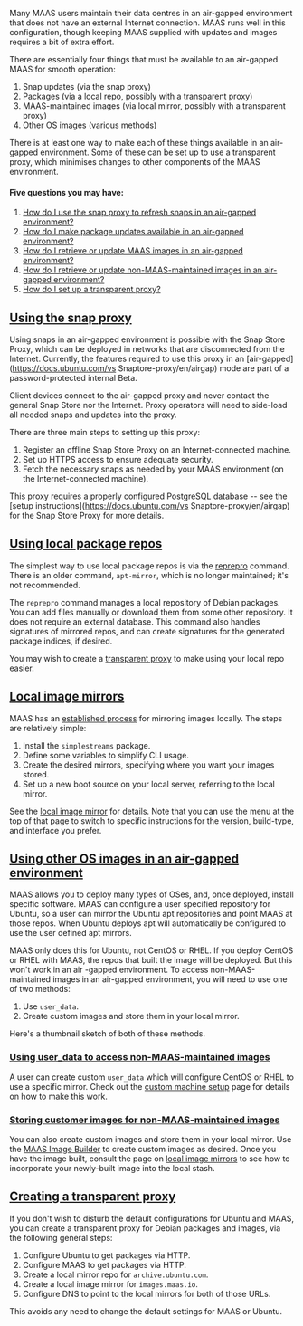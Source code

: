 Many MAAS users maintain their data centres in an air-gapped environment that does not have an external Internet connection. MAAS runs well in this configuration, though keeping MAAS supplied with updates and images requires a bit of extra effort.

There are essentially four things that must be available to an air-gapped MAAS for smooth operation:

1. Snap updates (via the snap proxy)
2. Packages (via a local repo, possibly with a transparent proxy)
3. MAAS-maintained images (via  local mirror, possibly with a transparent proxy)
4. Other OS images (various methods)

There is at least one way to make each of these things available in an air-gapped environment.  Some of these can be set up to use a transparent proxy, which minimises changes to other components of the MAAS environment.

#### Five questions you may have:

1. [How do I use the snap proxy to refresh snaps in an air-gapped environment?](#heading--using-the-snap-proxy)
2. [How do I make package updates available in an air-gapped environment?](#heading--apt-mirror)
3. [How do I retrieve or update MAAS images in an air-gapped environment?](#heading--local-image-mirroring)
4. [How do I retrieve or update non-MAAS-maintained images in an air-gapped environment?](#heading--non-maas-images)
5. [How do I set up a transparent proxy?](#heading--transparent-proxy)

<h2 id="heading--using-the-snap-proxy"><a href="#heading--using-the-snap-proxy">Using the snap proxy</a></h2>

Using snaps in an air-gapped environment is possible with the Snap Store Proxy, which can be deployed in networks that are disconnected from the Internet.  Currently, the features required to use this proxy in an [air-gapped](https://docs.ubuntu.com/vs Snaptore-proxy/en/airgap) mode are part of a password-protected internal Beta.  

Client devices connect to the air-gapped proxy and never contact the general Snap Store nor the Internet.  Proxy operators will need to side-load all needed snaps and updates into the proxy. 

There are three main steps to setting up this proxy:

1. Register an offline Snap Store Proxy on an Internet-connected machine.
2. Set up HTTPS access to ensure adequate security.
3. Fetch the necessary snaps as needed by your MAAS environment (on the Internet-connected machine).

This proxy requires a properly configured PostgreSQL database -- see the [setup instructions](https://docs.ubuntu.com/vs Snaptore-proxy/en/airgap) for the Snap Store Proxy for more details.

<h2 id="heading--apt-mirror"><a href="#heading--apt-mirror">Using local package repos</a></h2>

The simplest way to use local package repos is via the [reprepro](http://manpages.ubuntu.com/manpages/focal/man1/reprepro.1.html) command.  There is an older command, `apt-mirror`, which is no longer maintained; it's not recommended.

The `reprepro` command manages a local repository of Debian packages.  You can add files manually or download them from some other repository.  It does not require an external database.  This command also handles signatures of mirrored repos, and can create signatures for the generated package indices, if desired.  

You may wish to create a [transparent proxy](#heading--transparent-proxy) to make using your local repo easier.

<h2 id="heading--local-image-mirroring"><a href="#heading--local-image-mirroring">Local image mirrors</a></h2>
 
MAAS has an [established process](https://maas.io/docs/local-image-mirror) for mirroring images locally.   The steps are relatively simple:

1. Install the `simplestreams` package.
2. Define some variables to simplify CLI usage.
3. Create the desired mirrors, specifying where you want your images stored.
4. Set up a new boot source on your local server, referring to the local mirror.

See the [local image mirror](https://maas.io/docs/local-image-mirror) for details.  Note that you can use the menu at the top of that page to switch to specific instructions for the version, build-type, and interface you prefer.

<h2 id="heading--non-maas-images"><a href="#heading--non-maas-images">Using other OS images in an air-gapped environment</a></h2>

MAAS allows you to deploy many types of OSes, and, once deployed, install specific software.  MAAS can configure a user specified repository for Ubuntu, so a user can mirror the Ubuntu apt repositories and point MAAS at those repos. When Ubuntu deploys apt will automatically be configured to use the user defined apt mirrors. 

MAAS only does this for Ubuntu, not CentOS or RHEL. If you deploy CentOS or RHEL with MAAS, the repos that built the image will be deployed.  But this won't work in an air \-gapped environment. To access non-MAAS-maintained images in an air-gapped environment, you will need to use one of two methods:

1. Use `user_data`.
2. Create custom images and store them in your local mirror.

Here's a thumbnail sketch of both of these methods.

<h3 id="heading--other-os-user-data"><a href="#heading--other-os-user-data">Using user_data to access non-MAAS-maintained images</a></h3>

A user can create custom `user_data` which will configure CentOS or RHEL to use a specific mirror.  Check out the [custom machine setup](https://maas.io/docs/custom-machine-setup) page for details on how to make this work.

<h3 id="heading--store-custom-images"><a href="#heading--store-custom-images">Storing customer images for non-MAAS-maintained images</a></h3>

You can also create custom images and store them in your local mirror.  Use the [MAAS Image Builder](https://maas.io/docs/image-builder) to create custom images as desired.  Once you have the image built, consult the page on [local image mirrors](https://maas.io/docs/local-image-mirror) to see how to incorporate your newly-built image into the local stash.

<h2 id="heading--transparent-proxy"><a href="#heading--transparent-proxy">Creating a transparent proxy</a></h2>

If you don't wish to disturb the default configurations for Ubuntu and MAAS, you can create a transparent proxy for Debian packages and images, via the following general steps:

1. Configure Ubuntu to get packages via HTTP.
2. Configure MAAS to get packages via HTTP.
3. Create a local mirror repo for `archive.ubuntu.com`.
4. Create a local image mirror for `images.maas.io`.
5. Configure DNS to point to the local mirrors for both of those URLs.

This avoids any need to change the default settings for MAAS or Ubuntu.